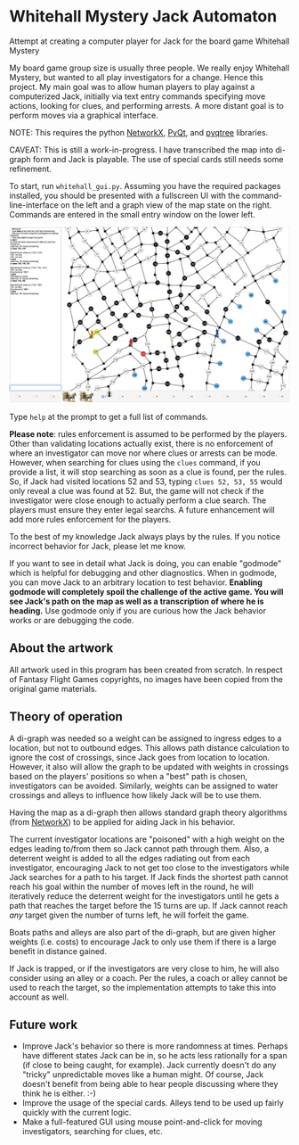 # Whitehall Mystery Jack Automaton
Attempt at creating a computer player for Jack for the board game Whitehall Mystery

My board game group size is usually three people.   We really enjoy Whitehall Mystery, but wanted to all play investigators for a change.  Hence this project.  My main goal was to allow human players to play against a computerized Jack, initially via text entry commands specifying move actions, looking for clues, and performing arrests. A more distant goal is to perform moves via a graphical interface.

NOTE: This requires the python [NetworkX](https://networkx.org/documentation/stable/index.html), [PyQt](https://wiki.python.org/moin/PyQt), and [pyqtree](https://pypi.org/project/Pyqtree/) libraries.

CAVEAT: This is still a work-in-progress.  I have transcribed the map into di-graph form and Jack is playable. The use of special cards still needs some refinement.

To start, run `whitehall_gui.py`.   Assuming you have the required packages installed, you should be presented with a fullscreen UI with the command-line-interface on the left and a graph view of the map state on the right.   Commands are entered in the small entry window on the lower left.

![Starting Screen](images/whitehall.png)

Type `help` at the prompt to get a full list of commands.  

**Please note**: rules enforcement is assumed to be performed by the players.  Other than validating locations actually exist, there is no enforcement of where an investigator can move nor where clues or arrests can be mode.   However, when searching for clues using the `clues` command, if you provide a list, it will stop searching as soon as a clue is found, per the rules.  So, if Jack had visited locations 52 and 53, typing `clues 52, 53, 55` would only reveal a clue was found at 52.  But, the game will not check if the investigator were close enough to actually perform a clue search.  The players must ensure they enter legal searchs.  A future enhancement will add more rules enforcement for the players.

To the best of my knowledge Jack always plays by the rules.  If you notice incorrect behavior for Jack, please let me know.

If you want to see in detail what Jack is doing, you can enable "godmode" which is helpful for debugging and other diagnostics. When in godmode, you can move Jack to an arbitrary location to test behavior. **Enabling godmode will completely spoil the challenge of the active game. You will see Jack's path on the map as well as a transcription of where he is heading.** Use godmode only if you are curious how the Jack behavior works or are debugging the code.

## About the artwork
All artwork used in this program has been created from scratch.  In respect of Fantasy Flight Games copyrights, no images have been copied from the original game materials.

## Theory of operation
A di-graph was needed so a weight can be assigned to ingress edges to a location, but not to outbound edges.  This allows path distance calculation to ignore the cost of crossings, since Jack goes from location to location.  However, it also will allow the graph to be updated with weights in crossings based on the players' positions so when a "best" path is chosen, investigators can be avoided.   Similarly, weights can be assigned to water crossings and alleys to influence how likely Jack will be to use them.

Having the map as a di-graph then allows standard graph theory algorithms (from [NetworkX](https://networkx.org/documentation/stable/index.html)) to be applied for aiding Jack in his behavior.  

The current investigator locations are "poisoned" with a high weight on the edges leading to/from them so Jack cannot path through them.  Also, a deterrent weight is added to all the edges radiating out from each investigator, encouraging Jack to not get too close to the investigators while Jack searches for a path to his target.  If Jack finds the shortest path cannot reach his goal within the number of moves left in the round, he will iteratively reduce the deterrent weight for the investigators until he gets a path that reaches the target before the 15 turns are up.   If Jack cannot reach *any* target given the number of turns left, he will forfeit the game.

Boats paths and alleys are also part of the di-graph, but are given higher weights (i.e. costs) to encourage Jack to only use them if there is a large benefit in distance gained.

If Jack is trapped, or if the investigators are very close to him, he will also consider using an alley or a coach.  Per the rules, a coach or alley cannot be used to reach the target, so the implementation attempts to take this into account as well.

## Future work

* Improve Jack's behavior so there is more randomness at times.  Perhaps have different states Jack can be in, so he acts less rationally for a span (if close to being caught, for example).  Jack currently doesn't do any "tricky" unpredictable moves like a human might.   Of course, Jack doesn't benefit from being able to hear people discussing where they think he is either. :-)
* Improve the usage of the special cards.  Alleys tend to be used up fairly quickly with the current logic.
* Make a full-featured GUI using mouse point-and-click for moving investigators, searching for clues, etc.  
